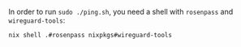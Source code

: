 In order to run `sudo ./ping.sh`, you need a shell with `rosenpass` and `wireguard-tools`:

``` bash
nix shell .#rosenpass nixpkgs#wireguard-tools
```
